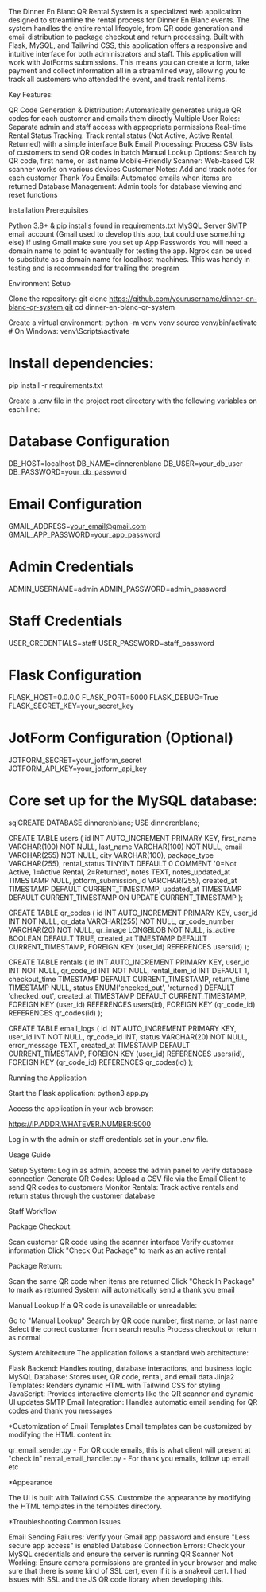 The Dinner En Blanc QR Rental System is a specialized web application designed to streamline the rental process for Dinner En Blanc events. 
The system handles the entire rental lifecycle, from QR code generation and email distribution to package checkout and return processing. 
Built with Flask, MySQL, and Tailwind CSS, this application offers a responsive and intuitive interface for both administrators and staff.
This application will work with JotForms submissions. This means you can create a form, take payment and collect information all in a streamlined way, allowing you to track
all customers who attended the event, and track rental items. 

Key Features:

QR Code Generation & Distribution: Automatically generates unique QR codes for each customer and emails them directly
Multiple User Roles: Separate admin and staff access with appropriate permissions
Real-time Rental Status Tracking: Track rental status (Not Active, Active Rental, Returned) with a simple interface
Bulk Email Processing: Process CSV lists of customers to send QR codes in batch
Manual Lookup Options: Search by QR code, first name, or last name
Mobile-Friendly Scanner: Web-based QR scanner works on various devices
Customer Notes: Add and track notes for each customer
Thank You Emails: Automated emails when items are returned
Database Management: Admin tools for database viewing and reset functions

Installation Prerequisites



Python 3.8+ & pip installs found in requirements.txt
MySQL Server
SMTP email account (Gmail used to develop this app, but could use something else)
                    If using Gmail make sure you set up App Passwords
                    You will need a domain name to point to eventually for testing the app.
                    Ngrok can be used to substitute as a domain name for localhost machines. This was handy in testing and is recommended for trailing the program

Environment Setup

Clone the repository:
git clone https://github.com/yourusername/dinner-en-blanc-qr-system.git
cd dinner-en-blanc-qr-system

Create a virtual environment:
python -m venv venv
source venv/bin/activate  # On Windows: venv\Scripts\activate

# Install dependencies:

pip install -r requirements.txt

Create a .env file in the project root directory with the following variables on each line:

# Database Configuration
DB_HOST=localhost 
DB_NAME=dinnerenblanc
DB_USER=your_db_user
DB_PASSWORD=your_db_password

# Email Configuration
GMAIL_ADDRESS=your_email@gmail.com
GMAIL_APP_PASSWORD=your_app_password

# Admin Credentials
ADMIN_USERNAME=admin
ADMIN_PASSWORD=admin_password

# Staff Credentials
USER_CREDENTIALS=staff
USER_PASSWORD=staff_password

# Flask Configuration
FLASK_HOST=0.0.0.0
FLASK_PORT=5000
FLASK_DEBUG=True
FLASK_SECRET_KEY=your_secret_key

#  JotForm Configuration (Optional)
JOTFORM_SECRET=your_jotform_secret
JOTFORM_API_KEY=your_jotform_api_key

# Core set up for the MySQL database:


sqlCREATE DATABASE dinnerenblanc;
USE dinnerenblanc;

CREATE TABLE users (
  id INT AUTO_INCREMENT PRIMARY KEY,
  first_name VARCHAR(100) NOT NULL,
  last_name VARCHAR(100) NOT NULL,
  email VARCHAR(255) NOT NULL,
  city VARCHAR(100),
  package_type VARCHAR(255),
  rental_status TINYINT DEFAULT 0 COMMENT '0=Not Active, 1=Active Rental, 2=Returned',
  notes TEXT,
  notes_updated_at TIMESTAMP NULL,
  jotform_submission_id VARCHAR(255),
  created_at TIMESTAMP DEFAULT CURRENT_TIMESTAMP,
  updated_at TIMESTAMP DEFAULT CURRENT_TIMESTAMP ON UPDATE CURRENT_TIMESTAMP
);

CREATE TABLE qr_codes (
  id INT AUTO_INCREMENT PRIMARY KEY,
  user_id INT NOT NULL,
  qr_data VARCHAR(255) NOT NULL,
  qr_code_number VARCHAR(20) NOT NULL,
  qr_image LONGBLOB NOT NULL,
  is_active BOOLEAN DEFAULT TRUE,
  created_at TIMESTAMP DEFAULT CURRENT_TIMESTAMP,
  FOREIGN KEY (user_id) REFERENCES users(id)
);

CREATE TABLE rentals (
  id INT AUTO_INCREMENT PRIMARY KEY,
  user_id INT NOT NULL,
  qr_code_id INT NOT NULL,
  rental_item_id INT DEFAULT 1,
  checkout_time TIMESTAMP DEFAULT CURRENT_TIMESTAMP,
  return_time TIMESTAMP NULL,
  status ENUM('checked_out', 'returned') DEFAULT 'checked_out',
  created_at TIMESTAMP DEFAULT CURRENT_TIMESTAMP,
  FOREIGN KEY (user_id) REFERENCES users(id),
  FOREIGN KEY (qr_code_id) REFERENCES qr_codes(id)
);

CREATE TABLE email_logs (
  id INT AUTO_INCREMENT PRIMARY KEY,
  user_id INT NOT NULL,
  qr_code_id INT,
  status VARCHAR(20) NOT NULL,
  error_message TEXT,
  created_at TIMESTAMP DEFAULT CURRENT_TIMESTAMP,
  FOREIGN KEY (user_id) REFERENCES users(id),
  FOREIGN KEY (qr_code_id) REFERENCES qr_codes(id)
);


Running the Application

Start the Flask application:
python3 app.py

Access the application in your web browser:

https://IP.ADDR.WHATEVER.NUMBER:5000

Log in with the admin or staff credentials set in your .env file.

Usage Guide

Setup System: Log in as admin, access the admin panel to verify database connection
Generate QR Codes: Upload a CSV file via the Email Client to send QR codes to customers
Monitor Rentals: Track active rentals and return status through the customer database

Staff Workflow

Package Checkout:

Scan customer QR code using the scanner interface
Verify customer information
Click "Check Out Package" to mark as an active rental


Package Return:

Scan the same QR code when items are returned
Click "Check In Package" to mark as returned
System will automatically send a thank you email



Manual Lookup
If a QR code is unavailable or unreadable:

Go to "Manual Lookup"
Search by QR code number, first name, or last name
Select the correct customer from search results
Process checkout or return as normal

System Architecture
The application follows a standard web architecture:

Flask Backend: Handles routing, database interactions, and business logic
MySQL Database: Stores user, QR code, rental, and email data
Jinja2 Templates: Renders dynamic HTML with Tailwind CSS for styling
JavaScript: Provides interactive elements like the QR scanner and dynamic UI updates
SMTP Email Integration: Handles automatic email sending for QR codes and thank you messages

*Customization of Email Templates
Email templates can be customized by modifying the HTML content in:

qr_email_sender.py - For QR code emails, this is what client will present at "check in" 
rental_email_handler.py - For thank you emails, follow up email etc

*Appearance

The UI is built with Tailwind CSS. Customize the appearance by modifying the HTML templates in the templates directory.


*Troubleshooting Common Issues

Email Sending Failures: Verify your Gmail app password and ensure "Less secure app access" is enabled
Database Connection Errors: Check your MySQL credentials and ensure the server is running
QR Scanner Not Working: Ensure camera permissions are granted in your browser and make sure that there is some kind of SSL cert, even if it is a snakeoil cert. 
                        I had issues with SSL and the JS QR code library when developing this. 
